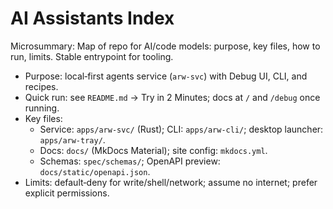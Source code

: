 # AI Assistants Index

Microsummary: Map of repo for AI/code models: purpose, key files, how to run, limits. Stable entrypoint for tooling.

- Purpose: local‑first agents service (`arw-svc`) with Debug UI, CLI, and recipes.
- Quick run: see `README.md` → Try in 2 Minutes; docs at `/` and `/debug` once running.
- Key files:
  - Service: `apps/arw-svc/` (Rust); CLI: `apps/arw-cli/`; desktop launcher: `apps/arw-tray/`.
  - Docs: `docs/` (MkDocs Material); site config: `mkdocs.yml`.
  - Schemas: `spec/schemas/`; OpenAPI preview: `docs/static/openapi.json`.
- Limits: default‑deny for write/shell/network; assume no internet; prefer explicit permissions.

